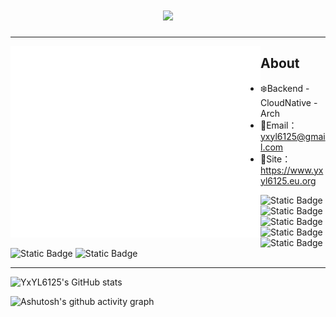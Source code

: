 <h1 align="center"> <a href="https://yxyl6125.eu.org/"> <img src="https://readme-typing-svg.herokuapp.com/?lines=_Hello World;YxYL の TinyHome&center=true&size=27"> </a> </h1>

---

<img align="left" src="github-metrics.svg" alt="Metrics" width="400">

## About

- :snowflake:Backend - CloudNative - Arch
- :email:Email：yxyl6125@gmail.com
- :office:Site：https://www.yxyl6125.eu.org



![Static Badge](https://img.shields.io/badge/Kotlin-black?style=for-the-badge&logo=Kotlin)
![Static Badge](https://img.shields.io/badge/Java-black?style=for-the-badge&logo=openjdk)
![Static Badge](https://img.shields.io/badge/Arch-black?style=for-the-badge&logo=ArchLInux)
![Static Badge](https://img.shields.io/badge/Spring-black?style=for-the-badge&logo=Spring)
![Static Badge](https://img.shields.io/badge/kubernetes-black?style=for-the-badge&logo=kubernetes)
![Static Badge](https://img.shields.io/badge/Quarkus-black?style=for-the-badge&logo=Quarkus)
![Static Badge](https://img.shields.io/badge/VSCODE-black?style=for-the-badge&logo=visual-studio-code)

---
![YxYL6125's GitHub stats](https://github-readme-stats.vercel.app/api?username=YxYL6125&theme=tokyonight )



<img src="https://github-readme-activity-graph.vercel.app/graph?username=YxYL6125&theme=react-dark" alt="Ashutosh's github activity graph"  />

